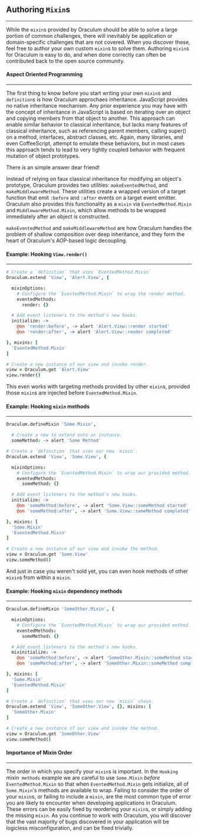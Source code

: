 Authoring `Mixin`s
----------------
----------------
While the `mixin`s provided by Oraculum should be able to solve a large portion of common challenges, there will inevitably be application or domain-specific challenges that are not covered. When you discover these, feel free to author your own custom `mixin`s to solve them. Authoring `mixin`s for Oraculum is easy to do, and when done correctly can often be contributed back to the open source community.

#### Aspect Oriented Programming
--------------------------------

The first thing to know before you start writing your own `mixin`s and `definition`s is how Oraculum approchaes inheritance. JavaScript provides no native inheritance mechanism. Any prior experience you may have with the concept of inheritance in JavaScript is based on iterating over an object and copying members from that object to another. This approach can enable similar behavior to classical inheritance, but lacks many features of classical inheritance, such as referencing parent members, calling super() on a method, interfaces, abstract classes, etc. Again, many libraries, and even CoffeeScript, attempt to emulate these behaviors, but in most cases this approach tends to lead to very tightly coupled behavior with frequent mutation of object prototypes.

There _is_ an simple answer dear friend!

Instead of relying on faux classical inheritance for modifying an object's prototype, Oraculum provides two utilities: `makeEventedMethod`, and `makeMiddlewareMethod`. These utilities create a wrapped version of a target function that emit `:before` and `:after` events on a target event emitter.
Oraculum also provides this functionality as a `mixin` via `EventedMethod.Mixin` and `MiddlewareMethod.Mixin`, which allow methods to be wrapped immediately after an object is constructed.

`makeEventedMethod` and `makeMiddlewareMethod` are how Oraculum handles the problem of shallow composition over deep inheritance, and they form the heart of Oraculum's AOP-based logic decoupling.

#### Example: Hooking `View.render()`
-------------------------------------
```coffeescript
# Create a `definition` that uses `EventedMethod.Mixin`
Oraculum.extend 'View', 'Alert.View', {

  mixinOptions:
    # Configure the `EventedMethod.Mixin` to wrap the render method.
    eventedMethods:
      render: {}

  # Add event listeners to the method's new hooks.
  initialize: ->
    @on 'render:before', -> alert 'Alert.View::render started'
    @on 'render:after', -> alert 'Alert.View::render completed'

}, mixins: [
  'EventedMethod.Mixin'
]

# Create a new instance of our view and invoke render.
view = Oraculum.get 'Alert.View'
view.render()
```

This even works with targeting methods provided by other `mixin`s, provided those `mixin`s are injected before `EventedMethod.Mixin`.

#### Example: Hooking `mixin` methods
-------------------------------------
```coffeescript
Oraculum.defineMixin 'Some.Mixin',

  # Create a new to extend onto an instance.
  someMethod: -> alert 'Some Method'

# Create a `definition` that uses our new `mixin`.
Oraculum.extend 'View', 'Some.View', {

  mixinOptions:
    # Configure the `EventedMethod.Mixin` to wrap our provided method.
    eventedMethods:
      someMethod: {}

  # Add event listeners to the method's new hooks.
  initialize: ->
    @on 'someMethod:before', -> alert 'Some.View::someMethod started'
    @on 'someMethod:after', -> alert 'Some.View::someMethod completed'

}, mixins: [
  'Some.Mixin'
  'EventedMethod.Mixin'
]

# Create a new instance of our view and invoke the method.
view = Oraculum.get 'Some.View'
view.someMethod()
```

And just in case you weren't sold yet, you can even hook methods of other `mixin`s from within a `mixin`.

#### Example: Hooking `mixin` dependency methods
----------------------------------------------
```coffeescript
Oraculum.defineMixin 'SomeOther.Mixin', {

  mixinOptions:
    # Configure the `EventedMethod.Mixin` to wrap our provided method.
    eventedMethods:
      someMethod: {}

  # Add event listeners to the method's new hooks.
  mixinitialize: ->
    @on 'someMethod:before', -> alert 'SomeOther.Mixin::someMethod started'
    @on 'someMethod:after', -> alert 'SomeOther.Mixin::someMethod completed'

}, mixins: [
  'Some.Mixin'
  'EventedMethod.Mixin'
]

# Create a `definition` that uses our new `mixin` chain.
Oraculum.extend 'View', 'SomeOther.View', {}, mixins: [
  'SomeOther.Mixin'
]

# Create a new instance of our view and invoke the method.
view = Oraculum.get 'SomeOther.View'
view.someMethod()
```

#### Importance of Mixin Order
------------------------------

The order in which you specify your `mixin`s is important. In the `Hooking `mixin` methods` example we are careful to use `Some.Mixin` _before_ `EventedMethod.Mixin` so that when `EventedMethod.Mixin` gets initialize, all of `Some.Mixin`'s methods are available to wrap. Failing to consider the order of your `mixin`s, or failing to include a `mixin`, are the most common type of error you are likely to encounter when developing applications in Oraculum. These errors can be easily fixed by reordering your `mixin`s, or simply adding the missing `mixin`. As you continue to work with Oraculum, you will discover that the vast majority of bugs discovered in your application will be logicless misconfiguration, and can be fixed trivially.
